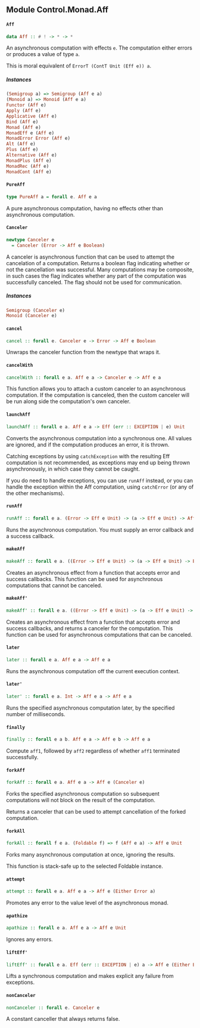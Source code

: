 ## Module Control.Monad.Aff

#### `Aff`

``` purescript
data Aff :: # ! -> * -> *
```

An asynchronous computation with effects `e`. The computation either
errors or produces a value of type `a`.

This is moral equivalent of `ErrorT (ContT Unit (Eff e)) a`.

##### Instances
``` purescript
(Semigroup a) => Semigroup (Aff e a)
(Monoid a) => Monoid (Aff e a)
Functor (Aff e)
Apply (Aff e)
Applicative (Aff e)
Bind (Aff e)
Monad (Aff e)
MonadEff e (Aff e)
MonadError Error (Aff e)
Alt (Aff e)
Plus (Aff e)
Alternative (Aff e)
MonadPlus (Aff e)
MonadRec (Aff e)
MonadCont (Aff e)
```

#### `PureAff`

``` purescript
type PureAff a = forall e. Aff e a
```

A pure asynchronous computation, having no effects other than
asynchronous computation.

#### `Canceler`

``` purescript
newtype Canceler e
  = Canceler (Error -> Aff e Boolean)
```

A canceler is asynchronous function that can be used to attempt the
cancelation of a computation. Returns a boolean flag indicating whether
or not the cancellation was successful. Many computations may be composite,
in such cases the flag indicates whether any part of the computation was
successfully canceled. The flag should not be used for communication.

##### Instances
``` purescript
Semigroup (Canceler e)
Monoid (Canceler e)
```

#### `cancel`

``` purescript
cancel :: forall e. Canceler e -> Error -> Aff e Boolean
```

Unwraps the canceler function from the newtype that wraps it.

#### `cancelWith`

``` purescript
cancelWith :: forall e a. Aff e a -> Canceler e -> Aff e a
```

This function allows you to attach a custom canceler to an asynchronous
computation. If the computation is canceled, then the custom canceler
will be run along side the computation's own canceler.

#### `launchAff`

``` purescript
launchAff :: forall e a. Aff e a -> Eff (err :: EXCEPTION | e) Unit
```

Converts the asynchronous computation into a synchronous one. All values
are ignored, and if the computation produces an error, it is thrown.

Catching exceptions by using `catchException` with the resulting Eff
computation is not recommended, as exceptions may end up being thrown
asynchronously, in which case they cannot be caught.

If you do need to handle exceptions, you can use `runAff` instead, or
you can handle the exception within the Aff computation, using
`catchError` (or any of the other mechanisms).

#### `runAff`

``` purescript
runAff :: forall e a. (Error -> Eff e Unit) -> (a -> Eff e Unit) -> Aff e a -> Eff e Unit
```

Runs the asynchronous computation. You must supply an error callback and a
success callback.

#### `makeAff`

``` purescript
makeAff :: forall e a. ((Error -> Eff e Unit) -> (a -> Eff e Unit) -> Eff e Unit) -> Aff e a
```

Creates an asynchronous effect from a function that accepts error and
success callbacks. This function can be used for asynchronous computations
that cannot be canceled.

#### `makeAff'`

``` purescript
makeAff' :: forall e a. ((Error -> Eff e Unit) -> (a -> Eff e Unit) -> Eff e (Canceler e)) -> Aff e a
```

Creates an asynchronous effect from a function that accepts error and
success callbacks, and returns a canceler for the computation. This
function can be used for asynchronous computations that can be canceled.

#### `later`

``` purescript
later :: forall e a. Aff e a -> Aff e a
```

Runs the asynchronous computation off the current execution context.

#### `later'`

``` purescript
later' :: forall e a. Int -> Aff e a -> Aff e a
```

Runs the specified asynchronous computation later, by the specified
number of milliseconds.

#### `finally`

``` purescript
finally :: forall e a b. Aff e a -> Aff e b -> Aff e a
```

Compute `aff1`, followed by `aff2` regardless of whether `aff1` terminated successfully.

#### `forkAff`

``` purescript
forkAff :: forall e a. Aff e a -> Aff e (Canceler e)
```

Forks the specified asynchronous computation so subsequent computations
will not block on the result of the computation.

Returns a canceler that can be used to attempt cancellation of the
forked computation.

#### `forkAll`

``` purescript
forkAll :: forall f e a. (Foldable f) => f (Aff e a) -> Aff e Unit
```

Forks many asynchronous computation at once, ignoring the results.

This function is stack-safe up to the selected Foldable instance.

#### `attempt`

``` purescript
attempt :: forall e a. Aff e a -> Aff e (Either Error a)
```

Promotes any error to the value level of the asynchronous monad.

#### `apathize`

``` purescript
apathize :: forall e a. Aff e a -> Aff e Unit
```

Ignores any errors.

#### `liftEff'`

``` purescript
liftEff' :: forall e a. Eff (err :: EXCEPTION | e) a -> Aff e (Either Error a)
```

Lifts a synchronous computation and makes explicit any failure from exceptions.

#### `nonCanceler`

``` purescript
nonCanceler :: forall e. Canceler e
```

A constant canceller that always returns false.



